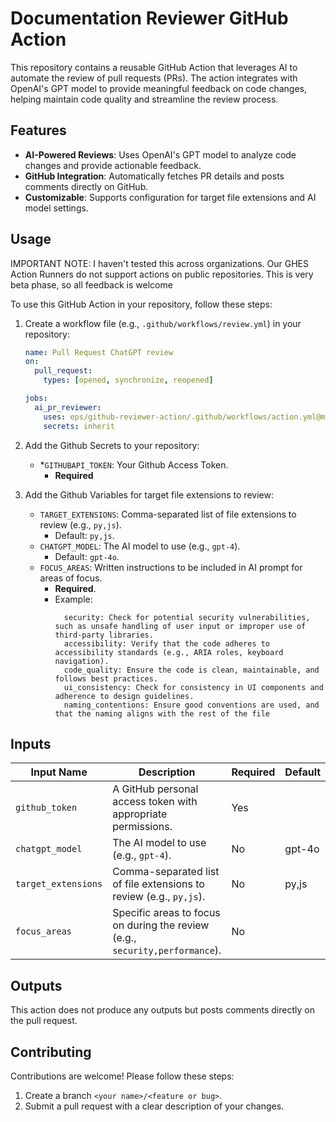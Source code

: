# Documentation Reviewer GitHub Action

This repository contains a reusable GitHub Action that leverages AI to automate the review of pull requests (PRs). The action integrates with OpenAI's GPT model to provide meaningful feedback on code changes, helping maintain code quality and streamline the review process.

## Features

- **AI-Powered Reviews**: Uses OpenAI's GPT model to analyze code changes and provide actionable feedback.
- **GitHub Integration**: Automatically fetches PR details and posts comments directly on GitHub.
- **Customizable**: Supports configuration for target file extensions and AI model settings.

## Usage
IMPORTANT NOTE:
I haven't tested this across organizations. Our GHES Action Runners do not support actions on public repositories. This is very beta phase, so all feedback is welcome

To use this GitHub Action in your repository, follow these steps:

1. Create a workflow file (e.g., `.github/workflows/review.yml`) in your repository:

   ```yaml
   name: Pull Request ChatGPT review
   on:
     pull_request:
       types: [opened, synchronize, reopened]

   jobs:
     ai_pr_reviewer:
       uses: eps/github-reviewer-action/.github/workflows/action.yml@main
       secrets: inherit
   ```

1. Add the Github Secrets to your repository:
   - \*`GITHUBAPI_TOKEN`: Your Github Access Token.
     - **Required**
1. Add the Github Variables for target file extensions to review:
   - `TARGET_EXTENSIONS`: Comma-separated list of file extensions to review (e.g., `py,js`).
     - Default: `py,js`.
   - `CHATGPT_MODEL`: The AI model to use (e.g., `gpt-4`).
     - Default: `gpt-4o`.
   - `FOCUS_AREAS`: Written instructions to be included in AI prompt for areas of focus.
     - **Required**.
     - Example:
       ```performance: Ensure the code is optimized for performance, avoiding unnecessary re-renders and using efficient algorithms.
         security: Check for potential security vulnerabilities, such as unsafe handling of user input or improper use of third-party libraries.
         accessibility: Verify that the code adheres to accessibility standards (e.g., ARIA roles, keyboard navigation).
         code_quality: Ensure the code is clean, maintainable, and follows best practices.
         ui_consistency: Check for consistency in UI components and adherence to design guidelines.
         naming_contentions: Ensure good conventions are used, and that the naming aligns with the rest of the file
       ```

## Inputs

| Input Name          | Description                                                                  | Required | Default | Inclusion |
| ------------------- | ---------------------------------------------------------------------------- | -------- | ------- | ---------
| `github_token`      | A GitHub personal access token with appropriate permissions.                 | Yes      |         | Secret    |
| `chatgpt_model`     | The AI model to use (e.g., `gpt-4`).                                         | No       | gpt-4o  | Vars      |
| `target_extensions` | Comma-separated list of file extensions to review (e.g., `py,js`).           | No       | py,js   | Vars      |
| `focus_areas`       | Specific areas to focus on during the review (e.g., `security,performance`). | No       |         | Vars      |

## Outputs

This action does not produce any outputs but posts comments directly on the pull request.

## Contributing

Contributions are welcome! Please follow these steps:

1. Create a branch `<your name>/<feature or bug>`.
1. Submit a pull request with a clear description of your changes.
